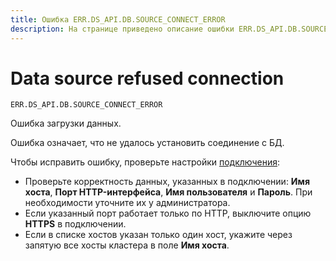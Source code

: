 ```yaml
---
title: Ошибка ERR.DS_API.DB.SOURCE_CONNECT_ERROR
description: На странице приведено описание ошибки ERR.DS_API.DB.SOURCE_CONNECT_ERROR.
---
```


# Data source refused connection

`ERR.DS_API.DB.SOURCE_CONNECT_ERROR`

Ошибка загрузки данных.

Ошибка означает, что не удалось установить соединение с БД.

Чтобы исправить ошибку, проверьте настройки [подключения](../../concepts/connection.md):

* Проверьте корректность данных, указанных в подключении: **Имя хоста**, **Порт HTTP-интерфейса**, **Имя пользователя** и **Пароль**. При необходимости уточните их у администратора.
* Если указанный порт работает только по HTTP, выключите опцию **HTTPS** в подключении.
* Если в списке хостов указан только один хост, укажите через запятую все хосты кластера в поле **Имя хоста**.